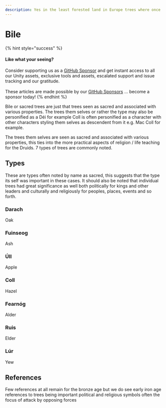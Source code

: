 ```yaml
---
description: Yes in the least forested land in Europe trees where once sacred.
---
```


# Bile

{% hint style="success" %}
#### Like what your seeing?

Consider supporting us as a [GitHub Sponsor](../../../../become-a-sponsor.md) and get instant access to all our Unity assets, exclusive tools and assets, escalated support and issue tracking and our gratitude.\
\
These articles are made possible by our [GitHub Sponsors](https://github.com/sponsors/heathen-engineering) ... become a sponsor today!
{% endhint %}

Bile or sacred trees are just that trees seen as sacred and associated with various properties. The trees them selves or rather the type may also be personified as a Déi for example Coll is often personified as a character with other characters styling them selves as descendent from it e.g. Mac Coll for example.

The trees them selves are seen as sacred and associated with various properties, this ties into the more practical aspects of religion / life teaching for the Druids. 7 types of trees are commonly noted.

## Types

These are types often noted by name as sacred, this suggests that the type its self was important in these cases. It should also be noted that individual trees had great significance as well both politically for kings and other leaders and culturally and religiously for peoples, places, events and so forth.

### Darach

Oak

### Fuinseog

Ash

### Úll

Apple

### Coll

Hazel

### Fearnóg

Alder

### Ruis

Elder

### Lúr

Yew

## References

Few references at all remain for the bronze age but we do see early iron age references to trees being important political and religious symbols often the focus of attack by opposing forces
